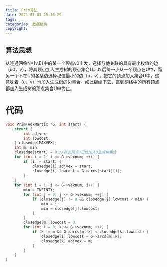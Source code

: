 ```yaml
---
title: Prim算法
date: 2021-01-03 23:16:29
tags:
categories: 数据结构
copyright:
---
```


## 算法思想

从连通网络N={v,E}中的某一个顶点v0出发，选择与他关联的具有最小权值的边（u0，v），将其顶点加入生成树的顶点集合U。以后每一步从一个顶点在U中，而另一个不在U的各条边选择权值最小的边（u，v），把它的顶点加入集合U中，这意味着（u，v）也加入生成树的边集合。如此继续下去，直到网络中的所有顶点都加入生成树的顶点集合U中为止。

# 代码

```c
void Prim(AdkMartix *G, int start) {
    struct {
        int adjvex;
        int lowcost;
    } closedge[MAXVEX];
    int m, min;
    closedge[start] = 0;//标志顶点u已经加入U生成树集合
    for (int i = 1; i <= G->vexnum; ++i) {
        if (i != start) {
            closedge[i].adjvex = start;
            closedge[i].lowcost = G->arcs[start][i];
        }
    }
    for (int i = 1; i <= G->vexnum; i++) {
        min = INFINTY;
        for (int j = 0; j <= G->vexnum; ++j) {
            if (closedge[j] != 0 && closedge[j].lowcost < min) {
                min = j;
                min = closedge[j].lowcost;
            }
        }
        closedge[m].lowcost = 0;
        for (int k = 0; k <= G->vexnum; ++k) {
            if (k != m && G->arcs[m][k] < closedge[k].lowcost) {
                closedge[i].lowcost = G->arcs[m][k];
                closedge[k].adjvex = m;
            }
        }
    }
}
```

